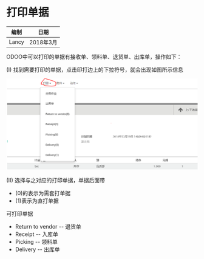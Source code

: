 # 打印单据

编制 | 日期
----- | -----
Lancy | 2018年3月

ODOO中可以打印的单据有接收单、领料单、退货单、出库单，操作如下：

(I) 找到需要打印的单据，点击印打边上的下拉符号，就会出现如图所⽰信息

![Print](_images/print.png)

(II) 选择与之对应的打印单据，单据后⾯带

* (0)的表⽰为需套打单据
* (1)表⽰为直打单据

可打印单据

* Return to vendor -- 退货单
* Receipt -- ⼊库单
* Picking -- 领料单
* Delivery -- 出库单